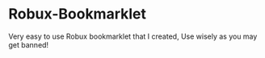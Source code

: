 # Robux-Bookmarklet
Very easy to use Robux bookmarklet that I created, Use wisely as you may get banned!
